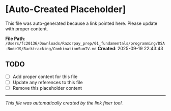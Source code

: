 # [Auto-Created Placeholder]

This file was auto-generated because a link pointed here.
Please update with proper content.

**File Path**: `/Users/fc20136/Downloads/Razorpay_prep/01_fundamentals/programming/DSA-NodeJS/Backtracking/CombinationSumIV.md`
**Created**: 2025-09-19 22:43:43

## TODO
- [ ] Add proper content for this file
- [ ] Update any references to this file
- [ ] Remove this placeholder content

---
*This file was automatically created by the link fixer tool.*
